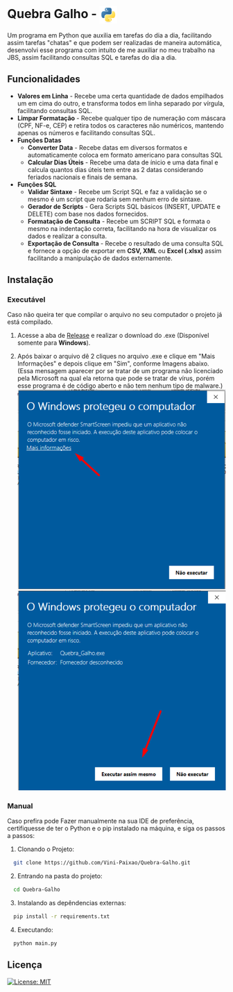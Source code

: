 
# Quebra Galho - <img align="center" alt="Vini-Python" height="40" width="40" src="https://raw.githubusercontent.com/devicons/devicon/master/icons/python/python-original.svg">

Um programa em Python que auxilia em tarefas do dia a dia, facilitando assim tarefas "chatas" e que podem ser realizadas de maneira automática, desenvolvi esse programa com intuito de me auxiliar no meu trabalho na JBS, assim facilitando consultas SQL e tarefas do dia a dia.

## Funcionalidades

- **Valores em Linha** - Recebe uma certa quantidade de dados empilhados um em cima do outro, e transforma todos em linha separado por vírgula, facilitando consultas SQL.
- **Limpar Formatação** - Recebe qualquer tipo de numeração com máscara (CPF, NF-e, CEP) e retira todos os caracteres não numéricos, mantendo apenas os números e facilitando consultas SQL.
- **Funções Datas**
  - **Converter Data** - Recebe datas em diversos formatos e automaticamente coloca em formato americano para consultas SQL
  - **Calcular Dias Úteis** - Recebe uma data de ínicio e uma data final e calcula quantos dias úteis tem entre as 2 datas considerando feriados nacionais e finais de semana.
- **Funções SQL**
  - **Validar Sintaxe** - Recebe um Script SQL e faz a validação se o mesmo é um script que rodaria sem nenhum erro de sintaxe.
  - **Gerador de Scripts** - Gera Scripts SQL básicos (INSERT, UPDATE e DELETE) com base nos dados fornecidos.
  - **Formatação de Consulta** - Recebe um SCRIPT SQL e formata o mesmo na indentação correta, facilitando na hora de visualizar os dados e realizar a consulta.
  - **Exportação de Consulta** - Recebe o resultado de uma consulta SQL e fornece a opção de exportar em **CSV, XML** ou **Excel (.xlsx)** assim facilitando a manipulação de dados externamente.

## Instalação

### Executável

Caso não queira ter que compilar o arquivo no seu computador o projeto já está compilado.

1. Acesse a aba de [Release](https://github.com/Vini-Paixao/Quebra-Galho/releases) e realizar o download do .exe (Disponível somente para **Windows**).

2. Após baixar o arquivo dê 2 cliques no arquivo .exe e clique em "Mais Informações" e depois clique em "Sim", conforme Imagens abaixo. (Essa mensagem aparecer por se tratar de um programa não licenciado pela Microsoft na qual ela retorna que pode se tratar de vírus, porém esse programa é de código aberto e não tem nenhum tipo de malware.)
![Mensagem do Windows](image/Print-1.png)
![Mensagem do Windows 2](image/Print-2.png)

### Manual

Caso prefira pode Fazer manualmente na sua IDE de preferência, certifiquesse de ter o Python e o pip instalado na máquina, e siga os passos a passos:

1. Clonando o Projeto:

  ```bash
    git clone https://github.com/Vini-Paixao/Quebra-Galho.git
  ```

2. Entrando na pasta do projeto:

  ```bash
    cd Quebra-Galho
  ```

3. Instalando as depêndencias externas:

  ```bash
    pip install -r requirements.txt
  ```

4. Executando:

  ```bash
    python main.py
  ```

## Licença

[![License: MIT](https://img.shields.io/badge/License-MIT-yellow.svg)](https://opensource.org/licenses/MIT)
